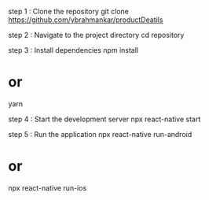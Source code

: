 
step 1 : Clone the repository
git clone https://github.com/ybrahmankar/productDeatils

step 2 : Navigate to the project directory
cd repository

step 3 : Install dependencies
npm install
# or
yarn

step 4 : Start the development server
npx react-native start

step 5 : Run the application
npx react-native run-android
# or
npx react-native run-ios


